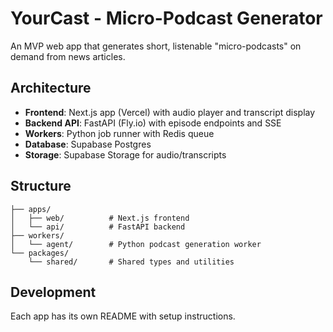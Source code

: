 # YourCast - Micro-Podcast Generator

An MVP web app that generates short, listenable "micro-podcasts" on demand from news articles.

## Architecture

- **Frontend**: Next.js app (Vercel) with audio player and transcript display
- **Backend API**: FastAPI (Fly.io) with episode endpoints and SSE
- **Workers**: Python job runner with Redis queue
- **Database**: Supabase Postgres
- **Storage**: Supabase Storage for audio/transcripts

## Structure

```
├── apps/
│   ├── web/          # Next.js frontend
│   └── api/          # FastAPI backend
├── workers/
│   └── agent/        # Python podcast generation worker
└── packages/
    └── shared/       # Shared types and utilities
```

## Development

Each app has its own README with setup instructions.